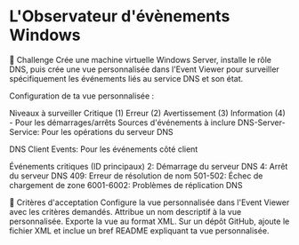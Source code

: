 # L'Observateur d'évènements Windows

💪 Challenge
Crée une machine virtuelle Windows Server, installe le rôle DNS, puis crée une vue personnalisée dans l'Event Viewer pour surveiller spécifiquement les événements liés au service DNS et son état.

Configuration de ta vue personnalisée :

Niveaux à surveiller
Critique (1)
Erreur (2)
Avertissement (3)
Information (4) - Pour les démarrages/arrêts
Sources d'événements à inclure
DNS-Server-Service: Pour les opérations du serveur DNS

DNS Client Events: Pour les événements côté client

Événements critiques (ID principaux)
2: Démarrage du serveur DNS
4: Arrêt du serveur DNS
409: Erreur de résolution de nom
501-502: Échec de chargement de zone
6001-6002: Problèmes de réplication DNS

🧐 Critères d'acceptation
Configure la vue personnalisée dans l'Event Viewer avec les critères demandés.
Attribue un nom descriptif à la vue personnalisée.
Exporte la vue au format XML.
Sur un dépôt GitHub, ajoute le fichier XML et inclue un bref README expliquant ta vue personnalisée.
